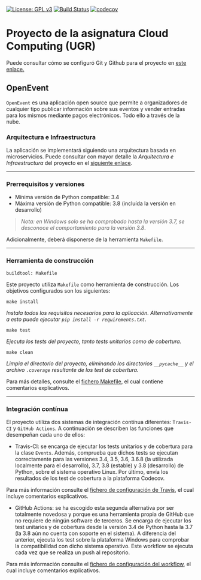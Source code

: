 [![License: GPL v3](https://img.shields.io/badge/License-GPLv3-blue.svg)](https://www.gnu.org/licenses/gpl-3.0)
[![Build Status](https://travis-ci.com/alvarillo89/UGR-CC-Project.svg?branch=master)](https://travis-ci.com/alvarillo89/UGR-CC-Project)
[![codecov](https://codecov.io/gh/alvarillo89/UGR-CC-Project/branch/master/graph/badge.svg)](https://codecov.io/gh/alvarillo89/UGR-CC-Project)

# Proyecto de la asignatura Cloud Computing (UGR)

Puede consultar cómo se configuró Git y Github para el proyecto en [este enlace.](https://github.com/alvarillo89/UGR-CC-Project/blob/master/docs/hito0.md)

## OpenEvent

`OpenEvent` es una aplicación open source que permite a organizadores de cualquier tipo publicar información sobre sus eventos y vender entradas para los mismos mediante pagos electrónicos. Todo ello a través de la nube.

### Arquitectura e Infraestructura

La aplicación se implementará siguiendo una arquitectura basada en microservicios. Puede consultar con mayor detalle la *Arquitectura e Infraestructura* del proyecto en el [siguiente enlace](https://github.com/alvarillo89/UGR-CC-Project/blob/master/docs/hito1.md).

---

### Prerrequisitos y versiones

+ Mínima versión de Python compatible:  3.4 
+ Máxima versión de Python compatible:  3.8 (incluída la versión en desarrollo)

> *Nota: en Windows solo se ha comprobado hasta la versión 3.7, se desconoce el comportamiento para la versión 3.8*.

Adicionalmente, deberá disponerse de la herramienta `Makefile`.

---

### Herramienta de construcción

`buildtool: Makefile`

Este proyecto utiliza `Makefile` como herramienta de construcción. Los objetivos configurados son los siguientes:

```
make install
```

*Instala todos los requisitos necesarios para la aplicación. Alternativamente a esto puede ejecutar `pip install -r requirements.txt`*.

```
make test
```

*Ejecuta los tests del proyecto, tanto tests unitarios como de cobertura.*

```
make clean
```

*Limpia el directorio del proyecto, eliminando los directorios `__pycache__` y el archivo `.coverage` resultante de los test de cobertura.*

Para más detalles, consulte el [fichero Makefile](https://github.com/alvarillo89/UGR-CC-Project/blob/master/Makefile), el cual contiene comentarios explicativos.

---

### Integración contínua

El proyecto utiliza dos sistemas de integración contínua diferentes: `Travis-CI` y `GitHub Actions`. A continuación se describen las funciones que desempeñan cada uno de ellos:

+ Travis-CI: se encarga de ejecutar los tests unitarios y de cobertura para la clase `Events`. Además, comprueba que dichos tests se ejecutan correctamente para las versiones 3.4, 3.5, 3.6, 3.6.8 (la utilizada localmente para el desarrollo), 3.7, 3.8 (estable) y 3.8 (desarrollo) de Python, sobre el sistema operativo Linux. Por último, envía los resultados de los test de cobertura a la plataforma Codecov.

Para más información consulte el [fichero de configuración de Travis](https://github.com/alvarillo89/UGR-CC-Project/blob/master/.travis.yml), el cual incluye comentarios explicativos.

+ GitHub Actions: se ha escogido esta segunda alternativa por ser totalmente novedosa y porque es una herramienta propia de GitHub que no requiere de ningún software de terceros. Se encarga de ejecutar los test unitarios y de cobertura desde la versión 3.4 de Python hasta la 3.7 (la 3.8 aún no cuenta con soporte en el sistema). A diferencia del anterior, ejecuta los test sobre la plataforma Windows para comprobar la compatibilidad con dicho sistema operativo. Este workflow se ejecuta cada vez que se realiza un push al repositorio.

Para más información consulte el [fichero de configuración del workflow](https://github.com/alvarillo89/UGR-CC-Project/blob/master/.github/workflows/WindowsTest.yml), el cual incluye comentarios explicativos.
